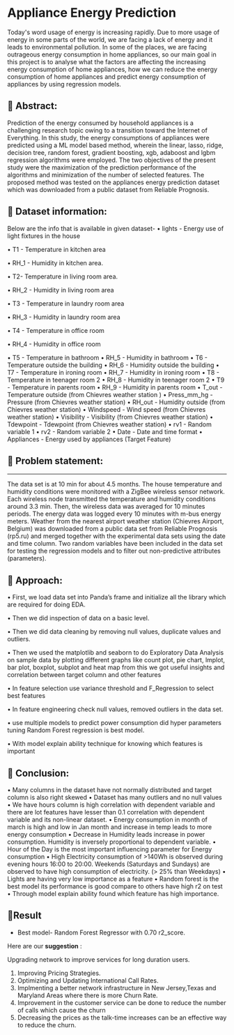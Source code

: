 # Appliance Energy Prediction
Today's word usage of energy is increasing rapidly. Due to more usage of energy in some parts of the world, we are facing a lack of energy and it leads to environmental pollution. In some of the places, we are facing outrageous energy consumption in home appliances, so our main goal in this project is to analyse what the factors are affecting the increasing energy consumption of home appliances, how we can reduce the energy consumption of home appliances and predict energy consumption of appliances by using regression models.

## **📖 Abstract:** 
Prediction of the energy consumed by household appliances is a challenging research topic owing to a transition toward the Internet of Everything. In this study, the energy consumptions of appliances were predicted using a ML model based method, wherein the linear, lasso, ridge, decision tree, random forest, gradient boosting, xgb, adaboost and lgbm regression algorithms were employed. The two objectives of the present study were the maximization of the prediction performance of the algorithms and minimization of the number of selected features. The proposed method was tested on the appliances energy prediction dataset which was downloaded from a public dataset from Reliable Prognosis.


## **📖 Dataset information:**
Below are the info that is available in given dataset-
•	lights - Energy use of light fixtures in the house


•	T1 - Temperature in kitchen area 

•	RH_1 -  Humidity in kitchen area. 

•	T2- Temperature in living room area.

•	RH_2 - Humidity in living room area 

•	T3 - Temperature in laundry room area

•	RH_3  - Humidity in laundry room area 

•	T4 - Temperature in office room 

•	RH_4 - Humidity in office room 

•	T5 - Temperature in bathroom 
•	RH_5 - Humidity in bathroom 
•	T6 - Temperature outside the building 
•	RH_6 - Humidity outside the building 
•	T7 - Temperature in ironing room 
•	RH_7 - Humidity in ironing room 
•	T8 - Temperature in teenager room 2 
•	RH_8  - Humidity in teenager room 2 
•	T9 - Temperature in parents room 
•	RH_9 - Humidity in parents room 
•	T_out - Temperature outside (from Chievres weather station )
•	Press_mm_hg - Pressure (from Chievres weather station) 
•	RH_out - Humidity outside (from Chievres weather station) 
•	Windspeed - Wind speed (from Chievres weather station) 
•	Visibility - Visibility (from Chievres weather station) 
•	Tdewpoint - Tdewpoint (from Chievres weather station) 
•	rv1 - Random variable 1 
•	rv2 - Random variable 2
•	Date - Date and time format 
•	Appliances - Energy used by appliances (Target Feature)

## **📖 Problem statement:**
________________________________________
The data set is at 10 min for about 4.5 months. The house temperature and humidity conditions were monitored with a ZigBee wireless sensor network. Each wireless node transmitted the temperature and humidity conditions around 3.3 min. Then, the wireless data was averaged for 10 minutes periods. The energy data was logged every 10 minutes with m-bus energy meters. Weather from the nearest airport weather station (Chievres Airport, Belgium) was downloaded from a public data set from Reliable Prognosis (rp5.ru) and merged together with the experimental data sets using the date and time column. Two random variables have been included in the data set for testing the regression models and to filter out non-predictive attributes (parameters).

## **📖 Approach:**

•	First, we load data set into Panda’s frame and initialize all the library which are required for doing EDA.

•	Then we did inspection of data on a basic level.

•	Then we did data cleaning by removing null values, duplicate values and outliers.

•	Then we used the matplotlib and seaborn to do Exploratory Data Analysis on sample data by plotting different graphs like count plot, pie chart, lmplot, bar plot, boxplot, subplot and heat map from this we got useful insights and correlation between target column and other features

•	In feature selection use variance threshold and F_Regression to select best features

•	In feature engineering check null values, removed outliers in the data set.

•	use multiple models to predict power consumption did hyper parameters tuning Random Forest regression is best model.

•	With model explain ability technique for knowing which features is important

## **📖 Conclusion:**         

•	Many columns in the dataset have not normally distributed and target column is also right skewed
•	Dataset has many outliers and no null values
•	We have hours column is high correlation with dependent variable and there are lot features have lesser than 0.1 correlation with dependent variable and its non-linear dataset.
•	Energy consumption in month of march is high and low in Jan month and increase in temp leads to more energy consumption
•	Decrease in Humidity leads increase in power consumption. Humidity is inversely proportional to dependent variable.
•	Hour of the Day is the most important influencing parameter for Energy consumption
•	High Electricity consumption of >140Wh is observed during evening hours 16:00 to 20:00. Weekends (Saturdays and Sundays) are observed to have high consumption of electricity. (> 25% than Weekdays)
•	Lights are having very low importance as a feature
•	Random forest is the best model its performance is good compare to others have high r2 on test
•	Through model explain ability found which feature has high importance.


## **📖Result**
-  Best model- Random Forest Regressor with 0.70 r2_score.

Here are our **suggestion** :

Upgrading network to improve services for long duration users.
1. Improving Pricing Strategies.
2. Optimizing and Updating International Call Rates.
3. Implmenting a better network infrastructure in New Jersey,Texas and Maryland Areas where there is more Churn Rate.
4. Improvement in the customer service can be done to reduce the number of calls which cause the churn
4. Decreasing the prices as the talk-time increases can be an effective way to reduce the churn.
